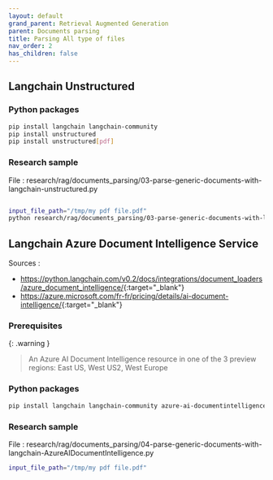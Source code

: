 ```yaml
---
layout: default
grand_parent: Retrieval Augmented Generation
parent: Documents parsing
title: Parsing All type of files
nav_order: 2
has_children: false
---
```


## Langchain Unstructured

### Python packages

``` bash
pip install langchain langchain-community
pip install unstructured
pip install unstructured[pdf]
```

### Research sample

File : research/rag/documents_parsing/03-parse-generic-documents-with-langchain-unstructured.py

``` bash

input_file_path="/tmp/my pdf file.pdf"
python research/rag/documents_parsing/03-parse-generic-documents-with-langchain-unstructured.py --file_path "$input_file_path"
```

## Langchain Azure Document Intelligence Service

Sources :

- <https://python.langchain.com/v0.2/docs/integrations/document_loaders/azure_document_intelligence/>{:target="_blank"}
- <https://azure.microsoft.com/fr-fr/pricing/details/ai-document-intelligence/>{:target="_blank"}


### Prerequisites

{: .warning }
> An Azure AI Document Intelligence resource in one of the 3 preview regions: East US, West US2, West Europe


### Python packages

``` bash
pip install langchain langchain-community azure-ai-documentintelligence
```


### Research sample

File : research/rag/documents_parsing/04-parse-generic-documents-with-langchain-AzureAIDocumentIntelligence.py

``` bash
input_file_path="/tmp/my pdf file.pdf"



```

